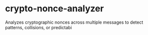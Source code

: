 # crypto-nonce-analyzer
Analyzes cryptographic nonces across multiple messages to detect patterns, collisions, or predictabi
